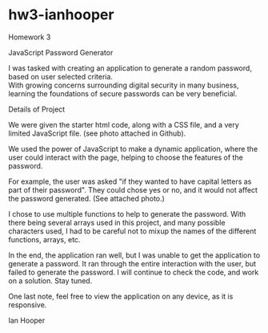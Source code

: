 # hw3-ianhooper
Homework 3

JavaScript Password Generator


I was tasked with creating an application to generate a random password, based on user selected criteria.  
With growing concerns surrounding digital security in many business, learning the foundations of secure passwords can be very beneficial.


Details of Project

We were given the starter html code, along with a CSS file, and a very limited JavaScript file.  (see photo attached in Github).

We used the power of JavaScript to make a dynamic application, where the user could interact with the page, helping to choose the features of the password.

For example, the user was asked "if they wanted to have capital letters as part of their password".  They could chose yes or no, and it would not affect the password generated.  (See attached photo.)

I chose to use multiple functions to help to generate the password.  With there being several arrays used in this project, and many possible characters used, I had to be careful not to mixup the names of the different functions, arrays, etc.

In the end, the application ran well, but I was unable to get the application to generate a password.  It ran through the entire interaction with the user, but failed to generate the password.  I will continue to check the code, and work on a solution. Stay tuned.

One last note, feel free to view the application on any device, as it is responsive.



Ian Hooper

